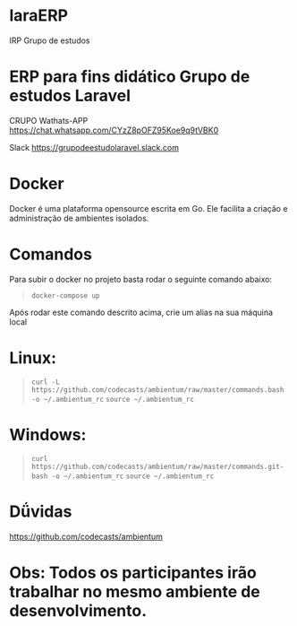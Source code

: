 # laraERP
IRP Grupo de estudos

# ERP para fins didático Grupo de estudos Laravel
CRUPO Wathats-APP
https://chat.whatsapp.com/CYzZ8pOFZ95Koe9q9tVBK0

Slack
https://grupodeestudolaravel.slack.com

# Docker
Docker é uma plataforma opensource escrita em Go. Ele facilita a criação e administração de ambientes isolados.

# Comandos
Para subir o docker no projeto basta rodar o seguinte comando abaixo:

> `docker-compose up`

Após rodar este comando descrito acima, crie um alias na sua máquina local

# Linux:
> `curl -L https://github.com/codecasts/ambientum/raw/master/commands.bash -o ~/.ambientum_rc`
> `source ~/.ambientum_rc`

# Windows:
> `curl https://github.com/codecasts/ambientum/raw/master/commands.git-bash -o ~/.ambientum_rc`
> `source ~/.ambientum_rc`

# Dǘvidas
https://github.com/codecasts/ambientum

# Obs: Todos os participantes irão trabalhar no mesmo ambiente de desenvolvimento.
